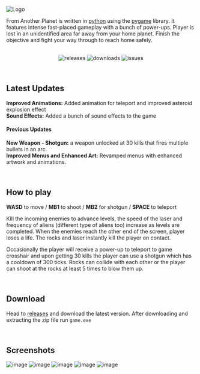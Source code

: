 ![Logo](https://github.com/ycatsh/from-another-planet/assets/91330011/f5638c12-6718-4beb-8e9f-4fb21de5c59e)
<br>

From Another Planet is written in [python](https://www.python.org/) using the [pygame](https://www.pygame.org/news) library. It features intense fast-placed gameplay with a bunch of power-ups. Player is lost in an unidentified area far away from your home planet. Finish the objective and fight your way through to reach home safely.
<br>
<br>

<div align="center">

![releases](https://img.shields.io/github/v/release/ycatsh/from-another-planet?color=522daa&labelColor=1d1e1f&style=for-the-badge)
![downloads](https://img.shields.io/github/downloads/ycatsh/from-another-planet/total?color=522daa&labelColor=1d1e1f&style=for-the-badge)
![issues](https://img.shields.io/github/issues/ycatsh/from-another-planet?color=522daa&labelColor=1d1e1f&style=for-the-badge)

</div>

<br>

## Latest Updates
**Improved Animations:** Added animation for teleport and improved asteroid explosion effect  
**Sound Effects:** Added a bunch of sound effects to the game  
  
#### Previous Updates
**New Weapon - Shotgun:** a weapon unlocked at 30 kills that fires multiple bullets in an arc.  
**Improved Menus and Enhanced Art:** Revamped menus with enhanced artwork and animations.

<br>

## How to play 
**WASD** to move / **MB1** to shoot / **MB2** for shotgun / **SPACE** to teleport

Kill the incoming enemies to advance levels, the speed of the laser and frequency of aliens (different type of aliens too) increase as levels are completed. When the enemies reach the other end of the screen, player loses a life. The rocks and laser instantly kill the player on contact.    

Occasionally the player will receive a power-up to teleport to game crosshair and upon getting 30 kills the player can use a shotgun which has a cooldown of 300 ticks. Rocks can collide with each other or the player can shoot at the rocks at least 5 times to blow them up.

<br>

## Download

Head to [releases](https://github.com/ycatsh/from-another-planet/releases) and download the latest version. After downloading and extracting the zip file run `game.exe`   
  
<br>

## Screenshots
![image](https://github.com/ycatsh/from-another-planet/assets/91330011/1a2fdc92-9a2e-430b-bcf1-b31d5f8d04ae)
![image](https://github.com/ycatsh/from-another-planet/assets/91330011/d11b3acb-b165-4ad1-b141-e707b0ecbf6b)
![image](https://github.com/ycatsh/from-another-planet/assets/91330011/e36b6e86-3568-40e1-ba9a-1c5c0cf8e534)
![image](https://github.com/ycatsh/from-another-planet/assets/91330011/64274693-43e7-4565-80c7-dc109b072d78)
![image](https://github.com/ycatsh/from-another-planet/assets/91330011/35bd3b8a-f77f-45e4-b308-91469a97ab00)


